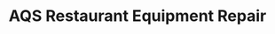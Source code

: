 ---
title: "AQS Restaurant Equipment Repair"
url: /lancaster/aqs-restaurant-equipment-repair/
shop: Allgemein
---